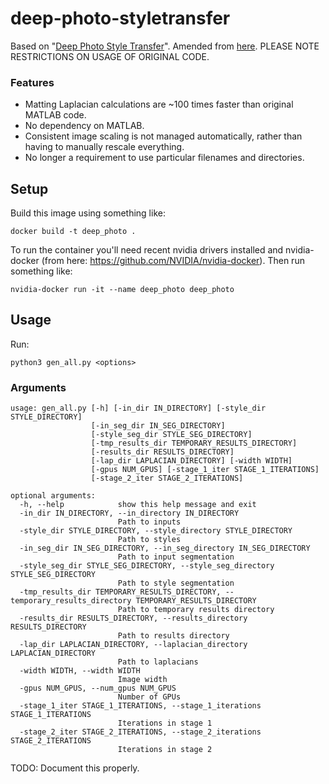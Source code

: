 # deep-photo-styletransfer
Based on "[Deep Photo Style Transfer](https://arxiv.org/abs/1703.07511)".
Amended from [here](https://github.com/luanfujun/deep-photo-styletransfer).
PLEASE NOTE RESTRICTIONS ON USAGE OF ORIGINAL CODE.
### Features
* Matting Laplacian calculations are ~100 times faster than original MATLAB code.
* No dependency on MATLAB.
* Consistent image scaling is not managed automatically, rather than having to manually rescale everything.
* No longer a requirement to use particular filenames and directories.

## Setup

Build this image using something like:
```
docker build -t deep_photo .
```
To run the container you'll need recent nvidia drivers installed and nvidia-docker (from here: https://github.com/NVIDIA/nvidia-docker). Then run something like:
```
nvidia-docker run -it --name deep_photo deep_photo
```
## Usage

Run:

```python3 gen_all.py <options>```

### Arguments

```
usage: gen_all.py [-h] [-in_dir IN_DIRECTORY] [-style_dir STYLE_DIRECTORY]
                  [-in_seg_dir IN_SEG_DIRECTORY]
                  [-style_seg_dir STYLE_SEG_DIRECTORY]
                  [-tmp_results_dir TEMPORARY_RESULTS_DIRECTORY]
                  [-results_dir RESULTS_DIRECTORY]
                  [-lap_dir LAPLACIAN_DIRECTORY] [-width WIDTH]
                  [-gpus NUM_GPUS] [-stage_1_iter STAGE_1_ITERATIONS]
                  [-stage_2_iter STAGE_2_ITERATIONS]

optional arguments:
  -h, --help            show this help message and exit
  -in_dir IN_DIRECTORY, --in_directory IN_DIRECTORY
                        Path to inputs
  -style_dir STYLE_DIRECTORY, --style_directory STYLE_DIRECTORY
                        Path to styles
  -in_seg_dir IN_SEG_DIRECTORY, --in_seg_directory IN_SEG_DIRECTORY
                        Path to input segmentation
  -style_seg_dir STYLE_SEG_DIRECTORY, --style_seg_directory STYLE_SEG_DIRECTORY
                        Path to style segmentation
  -tmp_results_dir TEMPORARY_RESULTS_DIRECTORY, --temporary_results_directory TEMPORARY_RESULTS_DIRECTORY
                        Path to temporary results directory
  -results_dir RESULTS_DIRECTORY, --results_directory RESULTS_DIRECTORY
                        Path to results directory
  -lap_dir LAPLACIAN_DIRECTORY, --laplacian_directory LAPLACIAN_DIRECTORY
                        Path to laplacians
  -width WIDTH, --width WIDTH
                        Image width
  -gpus NUM_GPUS, --num_gpus NUM_GPUS
                        Number of GPUs
  -stage_1_iter STAGE_1_ITERATIONS, --stage_1_iterations STAGE_1_ITERATIONS
                        Iterations in stage 1
  -stage_2_iter STAGE_2_ITERATIONS, --stage_2_iterations STAGE_2_ITERATIONS
                        Iterations in stage 2
```

TODO: Document this properly.